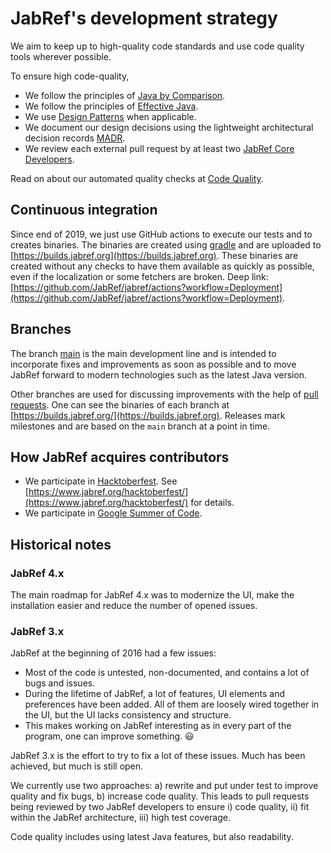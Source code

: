 # JabRef's development strategy

We aim to keep up to high-quality code standards and use code quality tools wherever possible.

To ensure high code-quality,

* We follow the principles of [Java by Comparison](https://java.by-comparison.com).
* We follow the principles of [Effective Java](https://www.oreilly.com/library/view/effective-java-3rd/9780134686097/).
* We use [Design Patterns](https://java-design-patterns.com/patterns/) when applicable.
* We document our design decisions using the lightweight architectural decision records [MADR](https://adr.github.io/madr/).
* We review each external pull request by at least two [JabRef Core Developers](https://github.com/JabRef/jabref/blob/main/MAINTAINERS/README.md).

Read on about our automated quality checks at [Code Quality](../advanced-reading/code-quality.md).

## Continuous integration

Since end of 2019, we just use GitHub actions to execute our tests and to creates binaries. The binaries are created using [gradle](https://gradle.org) and are uploaded to [https://builds.jabref.org](https://builds.jabref.org). These binaries are created without any checks to have them available as quickly as possible, even if the localization or some fetchers are broken. Deep link: [https://github.com/JabRef/jabref/actions?workflow=Deployment](https://github.com/JabRef/jabref/actions?workflow=Deployment).

## Branches

The branch [main](https://github.com/JabRef/jabref/tree/main) is the main development line and is intended to incorporate fixes and improvements as soon as possible and to move JabRef forward to modern technologies such as the latest Java version.

Other branches are used for discussing improvements with the help of [pull requests](https://github.com/JabRef/jabref/pulls). One can see the binaries of each branch at [https://builds.jabref.org/](https://builds.jabref.org). Releases mark milestones and are based on the `main` branch at a point in time.

## How JabRef acquires contributors

* We participate in [Hacktoberfest](https://hacktoberfest.digitalocean.com). See [https://www.jabref.org/hacktoberfest/](https://www.jabref.org/hacktoberfest/) for details.
* We participate in [Google Summer of Code](https://developers.google.com/open-source/gsoc/).

## Historical notes

### JabRef 4.x

The main roadmap for JabRef 4.x was to modernize the UI, make the installation easier and reduce the number of opened issues.

### JabRef 3.x

JabRef at the beginning of 2016 had a few issues:

* Most of the code is untested, non-documented, and contains a lot of bugs and issues.
* During the lifetime of JabRef, a lot of features, UI elements and preferences have been added. All of them are loosely wired together in the UI, but the UI lacks consistency and structure.
* This makes working on JabRef interesting as in every part of the program, one can improve something. :smiley:

JabRef 3.x is the effort to try to fix a lot of these issues. Much has been achieved, but much is still open.

We currently use two approaches: a) rewrite and put under test to improve quality and fix bugs, b) increase code quality. This leads to pull requests being reviewed by two JabRef developers to ensure i) code quality, ii) fit within the JabRef architecture, iii) high test coverage.

Code quality includes using latest Java features, but also readability.
